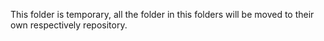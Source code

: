 This folder is temporary, all the folder in this folders will be moved to their own respectively repository.